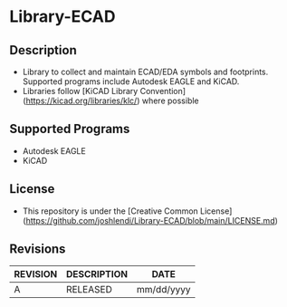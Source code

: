 # Library-ECAD

## Description
* Library to collect and maintain ECAD/EDA symbols and footprints. Supported programs include Autodesk EAGLE and KiCAD.
* Libraries follow [KiCAD Library Convention] (https://kicad.org/libraries/klc/) where possible 

## Supported Programs
* Autodesk EAGLE
* KiCAD

## License
* This repository is under the [Creative Common License] (https://github.com/joshlendi/Library-ECAD/blob/main/LICENSE.md)

## Revisions
REVISION | DESCRIPTION | DATE
------------ | ------------- | -------------
A | RELEASED | mm/dd/yyyy

